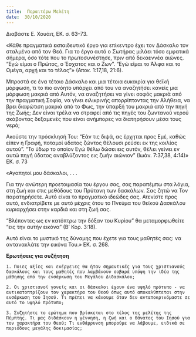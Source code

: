 ```yaml
---
title:  Περαιτέρω Μελέτη
date:  30/10/2020
---
```


Διαβάστε Ε. Χουάιτ, ΕΚ. σ. 63–73.

«Κάθε πραγματικά εκπαιδευτικό έργο για επίκεντρο έχει τον Δάσκαλο τον σταλμένο από τον Θεό. Για το έργο αυτό ο Σωτήρας μιλάει τόσο εμφατικά σήμερα, όσο τότε που το πρωτοσυνέστησε, πριν από δεκαεννέα αιώνες. “Εγώ είμαι ο Πρώτος, ο Έσχατος και ο Ζων”. “Εγώ είμαι το Άλφα και το Ωμέγα, αρχή και το τέλος”» (Αποκ. 1:17,18, 21:6).

Μπροστά σε ένα τέτοιο Δάσκαλο και μια τέτοια ευκαιρία για θεϊκή μόρφωση, τι το πιο ανόητο υπάρχει από του να αναζητήσει κανείς μια μόρφωση μακριά από Αυτόν, να αναζητήσει να γίνει σοφός μακριά από την πραγματική Σοφία, να γίνει ειλικρινής απορρίπτοντας την Αλήθεια, να βρει διαφώτιση μακριά από το Φως, την ύπαρξή του μακριά από την πηγή της Ζωής; Δεν είναι τρέλα να στραφεί από τις πηγές του ζωντανού νερού σκάβοντας δεξαμενές που είναι ανήμπορες να διατηρήσουν μέσα τους νερό;

Ακούστε την πρόσκλησή Του: “Εάν τις διψά, ας έρχηται προς Εμέ, καθώς είπεν η Γραφή, ποταμοί ύδατος ζώντος θέλουσι ρεύσει εκ της κοιλίας αυτού”. “Το ύδωρ το οποίον Εγώ θέλω δώσει εις αυτόν, θέλει γείνει εν αυτώ πηγή ύδατος αναβλύζοντος εις ζωήν αιώνιον” (Ιωάν. 7:37,38, 4:14)» ΕΚ. σ. 73

«Αγαπητοί μου δάσκαλοι, . . .

Για την ανώτερη προετοιμασία του έργου σας, σας παραπέμπω στα λόγια, στη ζωή και στις μεθόδους του Πρύτανη των δασκάλων. Σας ζητώ να Τον παρατηρήσετε. Αυτό είναι το πραγματικό ιδεώδες σας. Ατενίστε προς αυτό, ενδιατρίβετε με αυτό μέχρις ότου το Πνεύμα του θεϊκού Δασκάλου κυριαρχήσει στην καρδιά και στη ζωή σας.

“Βλέποντες ως εν κατόπτρω την δόξαν του Κυρίου” θα μεταμορφωθείτε “εις την αυτήν εικόνα” (Β’ Κορ. 3:18).

Αυτό είναι το μυστικό της δύναμης που έχετε για τους μαθητές σας: να αντανακλάτε την εικόνα Του.» ΕΚ. σ. 268.

**Ερωτήσεις για συζήτηση**

`1. Ποιες αξίες και ενέργειες θα ήταν σημαντικές για τους χριστιανούς δασκάλους και τους μαθητές που λαμβάνουν σοβαρά υπόψη την ιδέα της μάθησης από την ενσάρκωση του Μεγάλου Διδασκάλου;`

`2. Οι χριστιανοί γονείς και οι δάσκαλοι έχουν ένα υψηλό πρότυπο - να αντικατοπτρίζουν τον χαρακτήρα του Θεού όπως αυτό αποκαλύπτεται στην ενσάρκωση του Ιησού. Τι πρέπει να κάνουμε όταν δεν ανταποκρινόμαστε σε αυτό το υψηλό πρότυπο;`

`3. Συζητήστε το ερώτημα που βρίσκεται στο τέλος της μελέτης της Πέμπτης. Τι μας διδάσκουν η γέννηση, η ζωή και ο θάνατος του Ιησού για τον χαρακτήρα του Θεού; Τι ενθάρρυνση μπορούμε να λάβουμε, ειδικά σε περιόδους μεγάλης δοκιμασίας;`
